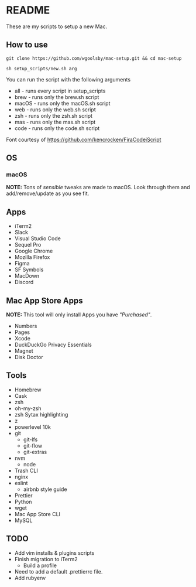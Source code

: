 # README

These are my scripts to setup a new Mac.

## How to use

```
git clone https://github.com/wgoolsby/mac-setup.git && cd mac-setup

sh setup_scripts/new.sh arg
```

You can run the script with the following arguments

* all - runs every script in setup_scripts
* brew - runs only the brew.sh script
* macOS - runs only the macOS.sh script
* web - runs only the web.sh script
* zsh - runs only the zsh.sh script
* mas - runs only the mas.sh script
* code - runs only the code.sh script

Font courtesy of https://github.com/kencrocken/FiraCodeiScript

## OS

### macOS

**NOTE:** Tons of _sensible_ tweaks are made to macOS. Look through them and add/remove/update as you see fit.

## Apps

* iTerm2
* Slack
* Visual Studio Code
* Sequel Pro
* Google Chrome
* Mozilla Firefox
* Figma
* SF Symbols
* MacDown
* Discord

## Mac App Store Apps

**NOTE:** This tool will only install Apps you have _"Purchased"_.

* Numbers
* Pages
* Xcode
* DuckDuckGo Privacy Essentials
* Magnet
* Disk Doctor

## Tools

* Homebrew
* Cask
* zsh
* oh-my-zsh
* zsh Sytax highlighting
* z
* powerlevel 10k
* git
  * git-lfs
  * git-flow
  * git-extras
* nvm
  * node
* Trash CLI
* nginx
* eslint
  * airbnb style guide
* Prettier
* Python
* wget
* Mac App Store CLI
* MySQL

## TODO

* Add vim installs & plugins scripts
* Finish migration to iTerm2 
  * Build a profile
* Need to add a default .prettierrc file.
* Add rubyenv
